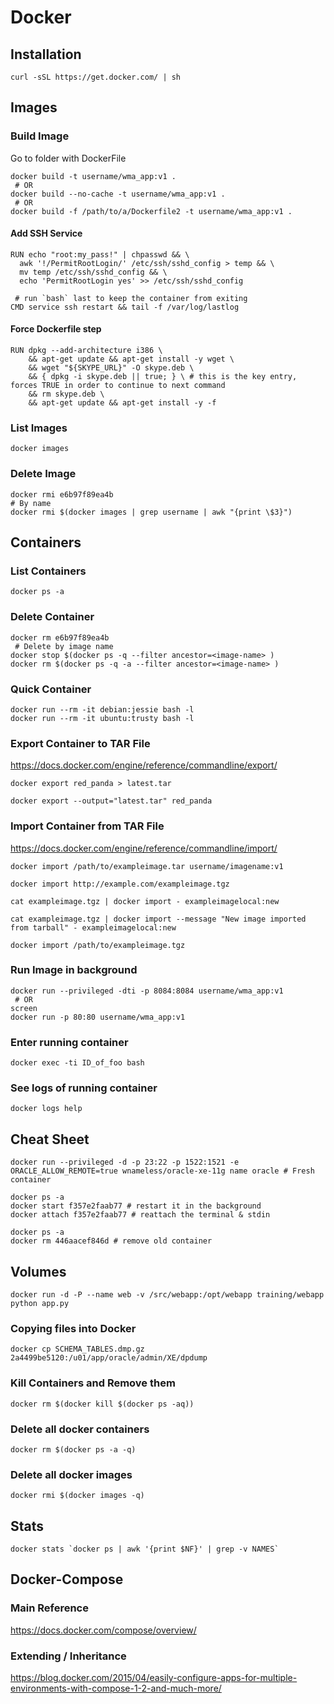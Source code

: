 # Docker

## Installation
```
curl -sSL https://get.docker.com/ | sh
```

## Images

### Build Image
Go to folder with DockerFile
```
docker build -t username/wma_app:v1 .
 # OR
docker build --no-cache -t username/wma_app:v1 .
 # OR
docker build -f /path/to/a/Dockerfile2 -t username/wma_app:v1 .
```

#### Add SSH Service
```
RUN echo "root:my_pass!" | chpasswd && \
  awk '!/PermitRootLogin/' /etc/ssh/sshd_config > temp && \
  mv temp /etc/ssh/sshd_config && \
  echo 'PermitRootLogin yes' >> /etc/ssh/sshd_config

 # run `bash` last to keep the container from exiting
CMD service ssh restart && tail -f /var/log/lastlog
```

#### Force Dockerfile step
```
RUN dpkg --add-architecture i386 \
	&& apt-get update && apt-get install -y wget \
	&& wget "${SKYPE_URL}" -O skype.deb \
	&& { dpkg -i skype.deb || true; } \ # this is the key entry, forces TRUE in order to continue to next command
	&& rm skype.deb \
	&& apt-get update && apt-get install -y -f
```

### List Images
```
docker images
```

### Delete Image
```
docker rmi e6b97f89ea4b
# By name
docker rmi $(docker images | grep username | awk "{print \$3}")
```
## Containers

### List Containers
```
docker ps -a
```

### Delete Container
```
docker rm e6b97f89ea4b
 # Delete by image name
docker stop $(docker ps -q --filter ancestor=<image-name> )
docker rm $(docker ps -q -a --filter ancestor=<image-name> )
```

### Quick Container
```
docker run --rm -it debian:jessie bash -l
docker run --rm -it ubuntu:trusty bash -l
```

### Export Container to TAR File
<https://docs.docker.com/engine/reference/commandline/export/>
```
docker export red_panda > latest.tar

docker export --output="latest.tar" red_panda
```

### Import Container from TAR File
<https://docs.docker.com/engine/reference/commandline/import/>
```
docker import /path/to/exampleimage.tar username/imagename:v1

docker import http://example.com/exampleimage.tgz

cat exampleimage.tgz | docker import - exampleimagelocal:new

cat exampleimage.tgz | docker import --message "New image imported from tarball" - exampleimagelocal:new

docker import /path/to/exampleimage.tgz
```

### Run Image in background
```
docker run --privileged -dti -p 8084:8084 username/wma_app:v1
 # OR
screen
docker run -p 80:80 username/wma_app:v1
```

### Enter running container
```
docker exec -ti ID_of_foo bash
```

### See logs of running container
```
docker logs help
```


## Cheat Sheet


```
docker run --privileged -d -p 23:22 -p 1522:1521 -e ORACLE_ALLOW_REMOTE=true wnameless/oracle-xe-11g name oracle # Fresh container
```
```
docker ps -a
docker start f357e2faab77 # restart it in the background
docker attach f357e2faab77 # reattach the terminal & stdin
```
```
docker ps -a
docker rm 446aacef846d # remove old container
```

## Volumes
```
docker run -d -P --name web -v /src/webapp:/opt/webapp training/webapp python app.py
```

### Copying files into Docker
```
docker cp SCHEMA_TABLES.dmp.gz 2a4499be5120:/u01/app/oracle/admin/XE/dpdump
```

### Kill Containers and Remove them
```
docker rm $(docker kill $(docker ps -aq))
```

### Delete all docker containers
```
docker rm $(docker ps -a -q)
```
### Delete all docker images
```
docker rmi $(docker images -q)
```

## Stats
```
docker stats `docker ps | awk '{print $NF}' | grep -v NAMES`
```

## Docker-Compose

### Main Reference
<https://docs.docker.com/compose/overview/>

### Extending / Inheritance
<https://blog.docker.com/2015/04/easily-configure-apps-for-multiple-environments-with-compose-1-2-and-much-more/>